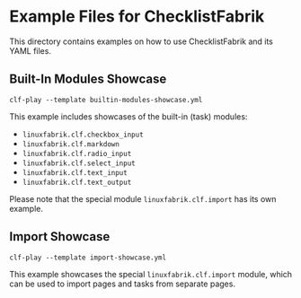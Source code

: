 # Example Files for ChecklistFabrik

This directory contains examples on how to use ChecklistFabrik and its YAML files.


## Built-In Modules Showcase

```shell
clf-play --template builtin-modules-showcase.yml
```

This example includes showcases of the built-in (task) modules:

- `linuxfabrik.clf.checkbox_input`
- `linuxfabrik.clf.markdown`
- `linuxfabrik.clf.radio_input`
- `linuxfabrik.clf.select_input`
- `linuxfabrik.clf.text_input`
- `linuxfabrik.clf.text_output`

Please note that the special module `linuxfabrik.clf.import` has its own example.


## Import Showcase

```shell
clf-play --template import-showcase.yml
```

This example showcases the special `linuxfabrik.clf.import` module,
which can be used to import pages and tasks from separate pages.
